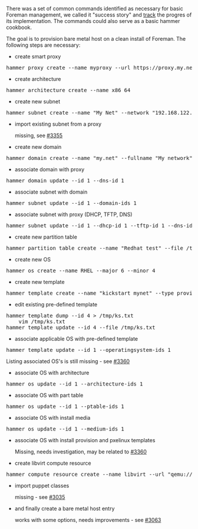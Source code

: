 
There was a set of common commands identified as necessary for basic Foreman management, we called it "success story" and [track](http://projects.theforeman.org/issues/3297) the progres of its implementation. The commands could also serve as a basic hammer cookbook.

The goal is to provision bare metal host on a clean install of Foreman. The following steps are necessary:

* create smart proxy
<pre>
hammer proxy create --name myproxy --url https://proxy.my.net:8443
</pre>
* create architecture
<pre>
hammer architecture create --name x86_64
</pre>
* create new subnet
<pre>
hammer subnet create --name "My Net" --network "192.168.122.0" --mask "255.255.255.0" --gateway "192.168.122.1" --dns-primary "192.168.122.1"
</pre>
* import existing subnet from a proxy

    missing, see [#3355](http://projects.theforeman.org/issues/3355)
* create new domain
<pre>
hammer domain create --name "my.net" --fullname "My network"
</pre>
* associate domain with proxy
<pre>
hammer domain update --id 1 --dns-id 1
</pre>
* associate subnet with domain
<pre>
hammer subnet update --id 1 --domain-ids 1
</pre>
* associate subnet with proxy (DHCP, TFTP, DNS)
<pre>
hammer subnet update --id 1 --dhcp-id 1 --tftp-id 1 --dns-id 1
</pre>
* create new partition table
<pre>
hammer partition_table create --name "Redhat test" --file /tmp/rh_test.txt
</pre>
* create new OS
<pre>
hammer os create --name RHEL --major 6 --minor 4
</pre>
* create new template
<pre>
hammer template create --name "kickstart mynet" --type provision --file /tmp/ks.txt
</pre>
* edit existing pre-defined template
<pre>
hammer template dump --id 4 > /tmp/ks.txt
    vim /tmp/ks.txt
hammer template update --id 4 --file /tmp/ks.txt
</pre>
* associate applicable OS with pre-defined template
<pre>
hammer template update --id 1 --operatingsystem-ids 1
</pre>

   Listing associated OS's is still missing - see [#3360](http://projects.theforeman.org/issues/3360)
   
* associate OS with architecture
<pre>
hammer os update --id 1 --architecture-ids 1
</pre>
* associate OS with part table
<pre>
hammer os update --id 1 --ptable-ids 1
</pre>
* associate OS with install media
<pre>
hammer os update --id 1 --medium-ids 1
</pre>
* associate OS with install provision and pxelinux templates

    Missing, needs investigation, may be related to [#3360](http://projects.theforeman.org/issues/3360) 
* create libvirt compute resource
<pre>
hammer compute_resource create --name libvirt --url "qemu:///system" --provider Libvirt
</pre>
* import puppet classes

    missing - see [#3035](http://projects.theforeman.org/issues/3035)
* and finally create a bare metal host entry

    works with some options, needs improvements - see [#3063](http://projects.theforeman.org/issues/3063)


